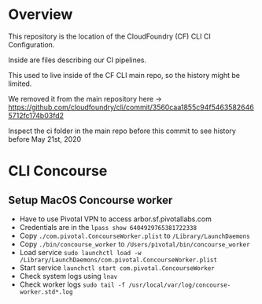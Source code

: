 # Overview

This repository is the location of the CloudFoundry (CF) CLI CI Configuration.

Inside are files describing our CI pipelines.

This used to live inside of the CF CLI main repo, so the history might be
limited.

We removed it from the main repository here -> https://github.com/cloudfoundry/cli/commit/3560caa1855c94f54635826465712fc174b03fd2

Inspect the ci folder in the main repo before this commit to see history before
May 21st, 2020



# CLI Concourse

## Setup MacOS Concourse worker
- Have to use Pivotal VPN to access arbor.sf.pivotallabs.com
- Credentials are in the `lpass show 6404929765381722338`
- Copy `./com.pivotal.ConcourseWorker.plist` to `/Library/LaunchDaemons`
- Copy `./bin/concourse_worker` to `/Users/pivotal/bin/concourse_worker`
- Load service `sudo launchctl load -w /Library/LaunchDaemons/com.pivotal.ConcourseWorker.plist`
- Start service `launchctl start com.pivotal.ConcourseWorker`
- Check system logs using `lnav`
- Check worker logs `sudo tail -f /usr/local/var/log/concourse-worker.std*.log`
